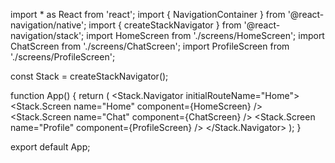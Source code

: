 import * as React from 'react';
import { NavigationContainer } from '@react-navigation/native';
import { createStackNavigator } from '@react-navigation/stack';
import HomeScreen from './screens/HomeScreen';
import ChatScreen from './screens/ChatScreen';
import ProfileScreen from './screens/ProfileScreen';

const Stack = createStackNavigator();

function App() {
  return (
    <NavigationContainer>
      <Stack.Navigator initialRouteName="Home">
        <Stack.Screen name="Home" component={HomeScreen} />
        <Stack.Screen name="Chat" component={ChatScreen} />
        <Stack.Screen name="Profile" component={ProfileScreen} />
      </Stack.Navigator>
    </NavigationContainer>
  );
}

export default App;

